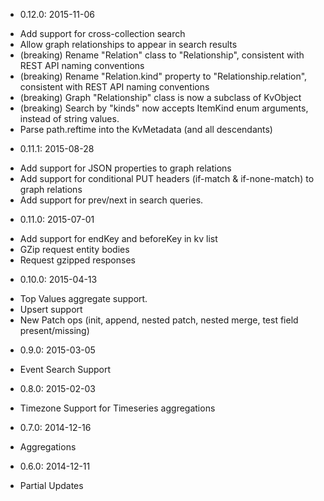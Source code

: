 - 0.12.0: 2015-11-06
 * Add support for cross-collection search
 * Allow graph relationships to appear in search results
 * (breaking) Rename "Relation" class to "Relationship", consistent with REST API naming conventions
 * (breaking) Rename "Relation.kind" property to "Relationship.relation", consistent with REST API naming conventions
 * (breaking) Graph "Relationship" class is now a subclass of KvObject
 * (breaking) Search by "kinds" now accepts ItemKind enum arguments, instead of string values. 
 * Parse path.reftime into the KvMetadata (and all descendants)
- 0.11.1: 2015-08-28
 * Add support for JSON properties to graph relations
 * Add support for conditional PUT headers (if-match & if-none-match) to graph relations
 * Add support for prev/next in search queries.
- 0.11.0: 2015-07-01
 * Add support for endKey and beforeKey in kv list
 * GZip request entity bodies
 * Request gzipped responses
- 0.10.0: 2015-04-13
 * Top Values aggregate support.
 * Upsert support
 * New Patch ops (init, append, nested patch, nested merge, test field present/missing)
- 0.9.0: 2015-03-05
 * Event Search Support
- 0.8.0: 2015-02-03
 * Timezone Support for Timeseries aggregations
- 0.7.0: 2014-12-16
 * Aggregations
- 0.6.0: 2014-12-11
 * Partial Updates
